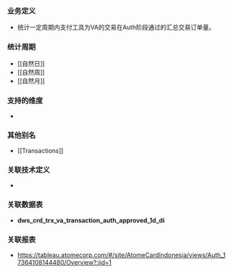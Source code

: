 ### 业务定义

* 统计一定周期内支付工具为VA的交易在Auth阶段通过的汇总交易订单量。
### 统计周期

* [[自然日]]
* [[自然周]]
* [[自然月]]
### 支持的维度

* 
### 其他别名

* [[Transactions]]
### 关联技术定义

* 
### 关联数据表

* **dws_crd_trx_va_transaction_auth_approved_1d_di**
### 关联报表
* https://tableau.atomecorp.com/#/site/AtomeCardIndonesia/views/Auth_17364108144480/Overview?:iid=1